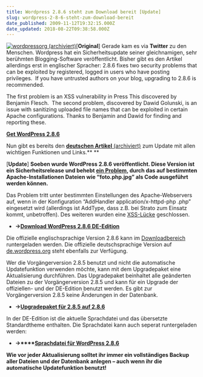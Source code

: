 ```yaml
---
title: Wordpress 2.8.6 steht zum Download bereit [Update]
slug: wordpress-2-8-6-steht-zum-download-bereit
date_published: 2009-11-12T19:32:15.000Z
date_updated: 2018-08-22T09:38:58.000Z
---
```


[![wordpressorg](//www.thafaker.de/wp-content/uploads/2008/04/wordpressorg.jpg) (archiviert)](http://web.archive.org/web/20101130212733/http://thafaker.de/wp-content/uploads/2008/04/wordpressorg.jpg)[**Original**] Gerade kam es via **Twitter** zu den Menschen. Wordpress hat ein Sicherheitsupdate seiner gleichnamigen, sehr berühmten Blogging-Software veröffentlicht. Bisher gibt es den Artikel allerdings erst in englischer Spracher: 2.8.6 fixes two security problems that can be exploited by registered, logged in users who have posting privileges.  If you have untrusted authors on your blog, upgrading to 2.8.6 is recommended.

The first problem is an XSS vulnerability in Press This discovered by Benjamin Flesch.  The second problem, discovered by Dawid Golunski, is an issue with sanitizing uploaded file names that can be exploited in certain Apache configurations. Thanks to Benjamin and Dawid for finding and reporting these.

**[Get WordPress 2.8.6](http://wordpress.org/download/)**

Nun gibt es bereits den [**deutschen Artikel** (archiviert)](http://web.archive.org/web/20091115080349/http://blog.wordpress-deutschland.org:80/2009/11/12/wordpress-2-8-6-de-edition-und-upgradepaket.html) zum Update mit allen wichtigen Funktionen und Links.**
**

[**Update**] **Soeben wurde WordPress 2.8.6 veröffentlicht. Diese Version ist ein Sicherheitsrelease und behebt [ein Problem](http://core.trac.wordpress.org/ticket/11122), durch das auf bestimmten Apache-Installationen Dateien wie “foto.php.jpg” als Code ausgeführt werden können.**

Das Problem tritt unter bestimmten Einstellungen des Apache-Webservers auf, wenn in der Konfiguration “AddHandler application/x-httpd-php .php” eingesetzt wird (allerdings ist AddType, dass z.B. bei Strato zum Einsatz kommt, unbetroffen). Des weiteren wurden eine [XSS-Lücke](http://core.trac.wordpress.org/ticket/11119) geschlossen.

- **→**[**Download WordPress 2.8.6 DE-Edition**](http://wordpress-deutschland.org/download/deutsch)

Die offizielle englischsprachige Version 2.8.6 kann im [Downloadbereich](http://wordpress-deutschland.org/download/englisch/) runtergeladen werden. Die offizielle deutschsprachige Version auf [de.wordpress.org](http://de.wordpress.org/) steht ebenfalls zur Verfügung.

Wer die Vorgängerversion 2.8.5 benutzt und nicht die automatische Updatefunktion verwenden möchte, kann mit dem Upgradepaket eine Aktualisierung durchführen. Das Upgradepaket beinhaltet alle geänderten Dateien zu der Vorgängerversion 2.8.5 und kann für ein Upgrade der offiziellen- und der DE-Edition benutzt werden. Es gibt zur Vorgängerversion 2.8.5 keine Änderungen in der Datenbank.

- **→**[**Upgradepaket für 2.8.5 auf 2.8.6**](http://counter.wordpress-deutschland.org/dlcount.php?id=static&amp;url=/upgradepaket/fix-285-to-286.zip)

In der DE-Edition ist die aktuelle Sprachdatei und das übersetzte Standardtheme enthalten. Die Sprachdatei kann auch seperat runtergeladen werden:

- **→****[Sprachdatei für WordPress 2.8.6](http://wordpress-deutschland.org/download/sprachdatei/)**

**Wie vor jeder Aktualisierung solltet ihr immer ein vollständiges Backup aller Dateien und der Datenbank anlegen – auch wenn ihr die automatische Updatefunktion benutzt!**
